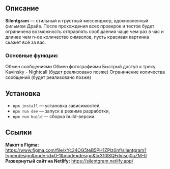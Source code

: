 ## Описание

**Silentgram** — стильный и грустный мессенджер, вдохновленный фильмом Драйв. После прохождения всех проверок и тестов будет ограничена возможность отправлять сообщаения чаще чем раз в час и длинее чем n-ое количество символов, пусть красивая картинка скажет всё за вас.

### Основные функции:

Обмен сообщениями
Обмен фотографиями
Быстрый доступ к треку Kavinsky - Nightcall (будет реализовано позже)
Ограничение количества сообщений (будет реализовано позже)

## Установка

- `npm install` — установка зависимостей,
- `npm run dev` — запуск в режиме разработки,
- `npm run build` — сборка build-версии.

## Cсылки

**Макет в Figma:** https://www.figma.com/file/xYc34OG5teB5PH1ZPlz0nf/silentgram?type=design&node-id=0-1&mode=design&t=310lSQFdmsoj0aZM-0  
**Развернутый сайт на Netlify:** https://silentgram.netlify.app/